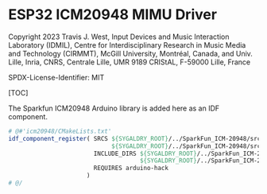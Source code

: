 # ESP32 ICM20948 MIMU Driver

Copyright 2023 Travis J. West, Input Devices and Music Interaction Laboratory
(IDMIL), Centre for Interdisciplinary Research in Music Media and Technology
(CIRMMT), McGill University, Montréal, Canada, and Univ. Lille, Inria, CNRS,
Centrale Lille, UMR 9189 CRIStAL, F-59000 Lille, France

SPDX-License-Identifier: MIT

[TOC]

The Sparkfun ICM20948 Arduino library is added here as an IDF component.

```cmake
# @#'icm20948/CMakeLists.txt'
idf_component_register( SRCS ${SYGALDRY_ROOT}/../SparkFun_ICM-20948/src/ICM_20948.cpp
                             ${SYGALDRY_ROOT}/../SparkFun_ICM-20948/src/util/ICM_20948_C.c
                        INCLUDE_DIRS ${SYGALDRY_ROOT}/../SparkFun_ICM-20948/src
                                     ${SYGALDRY_ROOT}/../SparkFun_ICM-20948/src/util
                        REQUIRES arduino-hack
                      )
# @/
```

